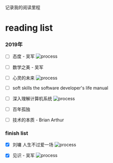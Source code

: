 记录我的阅读里程

# reading list

### 2019年

- [ ] 态度 - 吴军 ![process](http://progressed.io/bar/34)

- [ ] 数学之美 - 吴军

- [ ] 心灵的未来  ![process](http://progressed.io/bar/60)

- [ ] soft skills the software developer's life manual
  
- [ ] 深入理解计算机系统  ![process](http://progressed.io/bar/7)

- [ ] 百年孤独

- [ ] 技术的本质 - Brian Arthur


### finish list


- [x] 刘墉 人生不过爱一场  ![process](http://progressed.io/bar/100)

- [x] 见识 - 吴军   ![process](http://progressed.io/bar/100)
